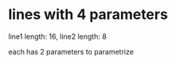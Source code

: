 lines with 4 parameters
===

line1 length: 16, line2 length: 8

each has 2 parameters to parametrize
